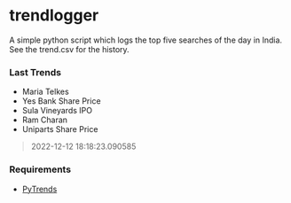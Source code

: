 # trendlogger
A simple python script which logs the top five searches of the day in India.<br>See the trend.csv for the history.<br>

<!-- Last Trends -->
### Last Trends
* Maria Telkes
* Yes Bank Share Price
* Sula Vineyards IPO
* Ram Charan
* Uniparts Share Price
> 2022-12-12 18:18:23.090585

<!-- Requirements -->
### Requirements
* [PyTrends](https://github.com/dreyco676/pytrends)
